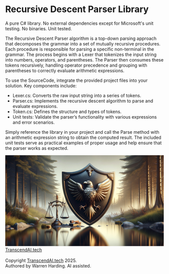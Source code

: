 # Recursive Descent Parser Library

A pure C# library. No external dependencies except for Microsoft's unit testing. No binaries. Unit tested.

The Recursive Descent Parser algorithm is a top-down parsing approach that decomposes the grammar into a set of mutually recursive procedures. Each procedure is responsible for parsing a specific non-terminal in the grammar. The process begins with a Lexer that tokenizes the input string into numbers, operators, and parentheses. The Parser then consumes these tokens recursively, handling operator precedence and grouping with parentheses to correctly evaluate arithmetic expressions.

To use the SourceCode, integrate the provided project files into your solution. Key components include:
- Lexer.cs: Converts the raw input string into a series of tokens.
- Parser.cs: Implements the recursive descent algorithm to parse and evaluate expressions.
- Token.cs: Defines the structure and types of tokens.
- Unit tests: Validate the parser’s functionality with various expressions and error scenarios.

Simply reference the library in your project and call the Parse method with an arithmetic expression string to obtain the computed result. The included unit tests serve as practical examples of proper usage and help ensure that the parser works as expected.

![AI Image](aiimage.jpg)
[TranscendAI.tech](https://TranscendAI.tech)<br>
<br>
Copyright [TranscendAI.tech](https://TranscendAI.tech) 2025.</br>
Authored by Warren Harding. AI assisted.